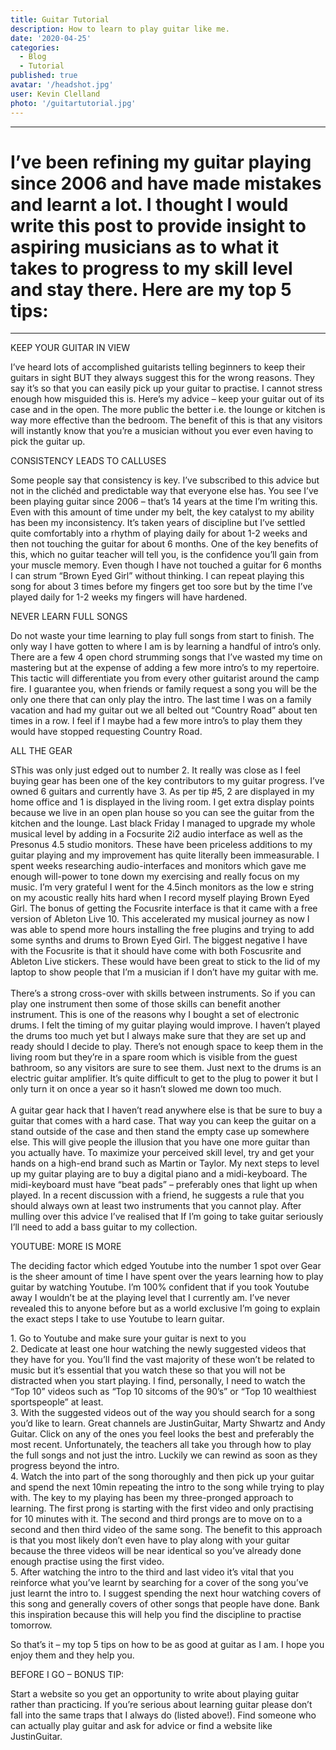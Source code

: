 ```yaml
---
title: Guitar Tutorial
description: How to learn to play guitar like me.
date: '2020-04-25'
categories:
  - Blog
  - Tutorial
published: true
avatar: '/headshot.jpg'
user: Kevin Clelland
photo: '/guitartutorial.jpg'
---
```


<div class="mx-auto grid w-full max-w-7xl grid-cols-1 md:grid-cols-4 gap-4 p-4">



<div class="col-span-2 p-4">
<hr class="m-auto my-4 w-[150px] border-2 border-black" />
<h1 class="text-center font-serif text-xl font-bold">I’ve been refining my guitar playing since 2006 and have made mistakes and learnt a lot. I thought I would write this post to provide insight to aspiring musicians as to what it takes to progress to my skill level and stay there. Here are my top 5 tips:</h1>
<hr class="m-auto my-4 w-[150px] border-2 border-black" />

<p class="text-4xl p-4">KEEP YOUR GUITAR IN VIEW</p>
<p class="text-xl p-4">I’ve heard lots of accomplished guitarists telling beginners to keep their guitars in sight BUT they always suggest this for the wrong reasons. They say it’s so that you can easily pick up your guitar to practise. I cannot stress enough how misguided this is. Here’s my advice – keep your guitar out of its case and in the open. The more public the better i.e. the lounge or kitchen is way more effective than the bedroom. The benefit of this is that any visitors will instantly know that you’re a musician without you ever even having to pick the guitar up.</p>

<p class="text-4xl p-4">CONSISTENCY LEADS TO CALLUSES</p>
<p class="text-xl p-4">Some people say that consistency is key. I’ve subscribed to this advice but not in the clichéd and predictable way that everyone else has. You see I’ve been playing guitar since 2006 – that’s 14 years at the time I’m writing this. Even with this amount of time under my belt, the key catalyst to my ability has been my inconsistency. It’s taken years of discipline but I’ve settled quite comfortably into a rhythm of playing daily for about 1-2 weeks and then not touching the guitar for about 6 months. One of the key benefits of this, which no guitar teacher will tell you, is the confidence you’ll gain from your muscle memory. Even though I have not touched a guitar for 6 months I can strum “Brown Eyed Girl” without thinking. I can repeat playing this song for about 3 times before my fingers get too sore but by the time I’ve played daily for 1-2 weeks my fingers will have hardened.</p>

<p class="text-4xl p-4">NEVER LEARN FULL SONGS</p>
<p class="text-xl p-4">Do not waste your time learning to play full songs from start to finish. The only way I have gotten to where I am is by learning a handful of intro’s only. There are a few 4 open chord strumming songs that I’ve wasted my time on mastering but at the expense of adding a few more intro’s to my repertoire. This tactic will differentiate you from every other guitarist around the camp fire. I guarantee you, when friends or family request a song you will be the only one there that can only play the intro. The last time I was on a family vacation and had my guitar out we all belted out “Country Road” about ten times in a row. I feel if I maybe had a few more intro’s to play them they would have stopped requesting Country Road.</p>

<p class="text-4xl p-4">ALL THE GEAR</p>
<p class="text-xl p-4">SThis was only just edged out to number 2. It really was close as I feel buying gear has been one of the key contributors to my guitar progress. I’ve owned 6 guitars and currently have 3. As per tip #5, 2 are displayed in my home office and 1 is displayed in the living room. I get extra display points because we live in an open plan house so you can see the guitar from the kitchen and the lounge. Last black Friday I managed to upgrade my whole musical level by adding in a Focsurite 2i2 audio interface as well as the Presonus 4.5 studio monitors. These have been priceless additions to my guitar playing and my improvement has quite literally been immeasurable. I spent weeks researching audio-interfaces and monitors which gave me enough will-power to tone down my exercising and really focus on my music. I’m very grateful I went for the 4.5inch monitors as the low e string on my acoustic really hits hard when I record myself playing Brown Eyed Girl. The bonus of getting the Focusrite interface is that it came with a free version of Ableton Live 10. This accelerated my musical journey as now I was able to spend more hours installing the free plugins and trying to add some synths and drums to Brown Eyed Girl. The biggest negative I have with the Focusrite is that it should have come with both Foscusrite and Ableton Live stickers. These would have been great to stick to the lid of my laptop to show people that I’m a musician if I don’t have my guitar with me.<br><br> There’s a strong cross-over with skills between instruments. So if you can play one instrument then some of those skills can benefit another instrument. This is one of the reasons why I bought a set of electronic drums. I felt the timing of my guitar playing would improve. I haven’t played the drums too much yet but I always make sure that they are set up and ready should I decide to play. There’s not enough space to keep them in the living room but they’re in a spare room which is visible from the guest bathroom, so any visitors are sure to see them. Just next to the drums is an electric guitar amplifier. It’s quite difficult to get to the plug to power it but I only turn it on once a year so it hasn’t slowed me down too much.<br><br> A guitar gear hack that I haven’t read anywhere else is that be sure to buy a guitar that comes with a hard case. That way you can keep the guitar on a stand outside of the case and then stand the empty case up somewhere else. This will give people the illusion that you have one more guitar than you actually have. To maximize your perceived skill level, try and get your hands on a high-end brand such as Martin or Taylor. My next steps to level up my guitar playing are to buy a digital piano and a midi-keyboard. The midi-keyboard must have “beat pads” – preferably ones that light up when played. In a recent discussion with a friend, he suggests a rule that you should always own at least two instruments that you cannot play. After mulling over this advice I’ve realised that If I’m going to take guitar seriously I’ll need to add a bass guitar to my collection. </p>


<p class="text-4xl p-4">YOUTUBE: MORE IS MORE</p>
<p class="text-xl p-4">The deciding factor which edged Youtube into the number 1 spot over Gear is the sheer amount of time I have spent over the years learning how to play guitar by watching Youtube. I’m 100% confident that if you took Youtube away I wouldn’t be at the playing level that I currently am. I’ve never revealed this to anyone before but as a world exclusive I’m going to explain the exact steps I take to use Youtube to learn guitar.</p>




<div class="p-4 text-2xl">1. Go to Youtube and make sure your guitar is next to you</div>
<div class="p-4 text-2xl">2. Dedicate at least one hour watching the newly suggested videos that they have for you. You’ll find the vast majority of these won’t be related to music but it’s essential that you watch these so that you will not be distracted when you start playing. I find, personally, I need to watch the “Top 10” videos such as “Top 10 sitcoms of the 90’s” or “Top 10 wealthiest sportspeople” at least.</div>
<div class="p-4 text-2xl">3. With the suggested videos out of the way you should search for a song you’d like to learn. Great channels are JustinGuitar, Marty Shwartz and Andy Guitar. Click on any of the ones you feel looks the best and preferably the most recent. Unfortunately, the teachers all take you through how to play the full songs and not just the intro. Luckily we can rewind as soon as they progress beyond the intro.</div>
<div class="p-4 text-2xl">4. Watch the into part of the song thoroughly and then pick up your guitar and spend the next 10min repeating the intro to the song while trying to play with. The key to my playing has been my three-pronged approach to learning. The first prong is starting with the first video and only practising for 10 minutes with it. The second and third prongs are to move on to a second and then third video of the same song. The benefit to this approach is that you most likely don’t even have to play along with your guitar because the three videos will be near identical so you’ve already done enough practise using the first video.</div>
<div class="p-4 text-2xl">5. After watching the intro to the third and last video it’s vital that you reinforce what you’ve learnt by searching for a cover of the song you’ve just learnt the intro to. I suggest spending the next hour watching covers of this song and generally covers of other songs that people have done. Bank this inspiration because this will help you find the discipline to practise tomorrow.</div>


<p class="p-4 text-2xl">So that’s it – my top 5 tips on how to be as good at guitar as I am. I hope you enjoy them and they help you.</p>

<p class="text-4xl p-4">BEFORE I GO – BONUS TIP:</p>
<p class="text-xl p-4">Start a website so you get an opportunity to write about playing guitar rather than practicing. If you’re serious about learning guitar please don’t fall into the same traps that I always do (listed above!). Find someone who can actually play guitar and ask for advice or find a website like JustinGuitar.</p>


</div>
</div>


